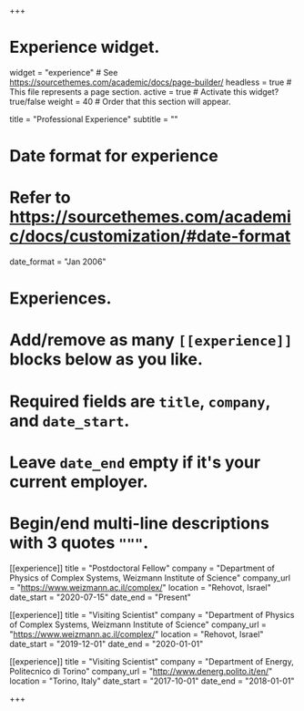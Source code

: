+++
# Experience widget.
widget = "experience"  # See https://sourcethemes.com/academic/docs/page-builder/
headless = true  # This file represents a page section.
active = true  # Activate this widget? true/false
weight = 40  # Order that this section will appear.

title = "Professional Experience"
subtitle = ""

# Date format for experience
#   Refer to https://sourcethemes.com/academic/docs/customization/#date-format
date_format = "Jan 2006"

# Experiences.
#   Add/remove as many `[[experience]]` blocks below as you like.
#   Required fields are `title`, `company`, and `date_start`.
#   Leave `date_end` empty if it's your current employer.
#   Begin/end multi-line descriptions with 3 quotes `"""`.

[[experience]]
  title = "Postdoctoral Fellow"
  company = "Department of Physics of Complex Systems, Weizmann Institute of Science"
  company_url = "https://www.weizmann.ac.il/complex/"
  location = "Rehovot, Israel"
  date_start = "2020-07-15"
  date_end = "Present"
  
[[experience]]
  title = "Visiting Scientist"
  company = "Department of Physics of Complex Systems, Weizmann Institute of Science"
  company_url = "https://www.weizmann.ac.il/complex/"
  location = "Rehovot, Israel"
  date_start = "2019-12-01"
  date_end = "2020-01-01"

[[experience]]
  title = "Visiting Scientist"
  company = "Department of Energy, Politecnico di Torino"
  company_url = "http://www.denerg.polito.it/en/"
  location = "Torino, Italy"
  date_start = "2017-10-01"
  date_end = "2018-01-01"
  
+++
